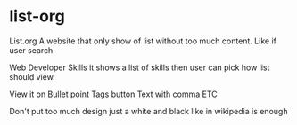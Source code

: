 # list-org
List.org 
A website that only show of list without too much content. Like if user search 

Web Developer Skills
it shows a list of skills then user can pick how list should view. 

View it on 
Bullet point
Tags button
Text with comma
ETC

Don't put too much design just a white and black like in wikipedia is enough

